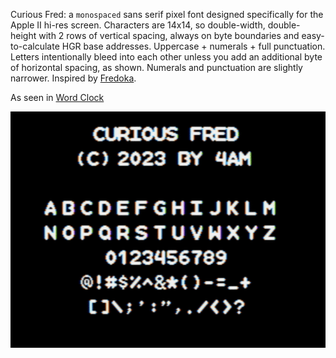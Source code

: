 Curious Fred: a `monospaced` sans serif pixel font designed specifically for the Apple II hi-res screen. Characters are 14x14, so double-width, double-height with 2 rows of vertical spacing, always on byte boundaries and easy-to-calculate HGR base addresses. Uppercase + numerals + full punctuation. Letters intentionally bleed into each other unless you add an additional byte of horizontal spacing, as shown. Numerals and punctuation are slightly narrower. Inspired by [Fredoka](https://fonts.google.com/specimen/Fredoka).

As seen in [Word Clock](https://github.com/a2-4am/word-clock)

![screenshot of font sample](sample.png)
